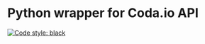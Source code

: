 # Python wrapper for Coda.io API

[![Code style: black](https://img.shields.io/badge/code%20style-black-000000.svg)](https://github.com/psf/black)
